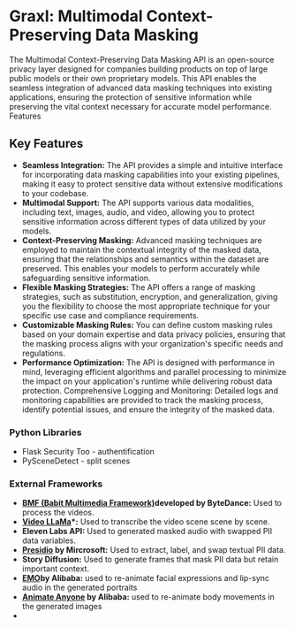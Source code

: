 # Graxl: Multimodal Context-Preserving Data Masking

The Multimodal Context-Preserving Data Masking API is an open-source privacy layer designed for companies building products on top of large public models or their own proprietary models. This API enables the seamless integration of advanced data masking techniques into existing applications, ensuring the protection of sensitive information while preserving the vital context necessary for accurate model performance.
Features


## Key Features

- **Seamless Integration:** The API provides a simple and intuitive interface for incorporating data masking capabilities into your existing pipelines, making it easy to protect sensitive data without extensive modifications to your codebase.
- **Multimodal Support:** The API supports various data modalities, including text, images, audio, and video, allowing you to protect sensitive information across different types of data utilized by your models.
- **Context-Preserving Masking:** Advanced masking techniques are employed to maintain the contextual integrity of the masked data, ensuring that the relationships and semantics within the dataset are preserved. This enables your models to perform accurately while safeguarding sensitive information.
- **Flexible Masking Strategies:** The API offers a range of masking strategies, such as substitution, encryption, and generalization, giving you the flexibility to choose the most appropriate technique for your specific use case and compliance requirements.
- **Customizable Masking Rules:** You can define custom masking rules based on your domain expertise and data privacy policies, ensuring that the masking process aligns with your organization's specific needs and regulations.
- **Performance Optimization:** The API is designed with performance in mind, leveraging efficient algorithms and parallel processing to minimize the impact on your application's runtime while delivering robust data protection.
Comprehensive Logging and Monitoring: Detailed logs and monitoring capabilities are provided to track the masking process, identify potential issues, and ensure the integrity of the masked data.

### Python Libraries
- Flask Security Too - authentification 
- PySceneDetect - split scenes

### External Frameworks 
- **[BMF (Babit Multimedia Framework)](https://babitmf.github.io/)developed by ByteDance:** Used to process the videos.
- **[Video LLaMa](https://github.com/DAMO-NLP-SG/Video-LLaMA)*:** Used to transcribe the video scene scene by scene.
- **Eleven Labs API:** Used to generated masked audio with swapped PII data variables.
- **[Presidio](https://microsoft.github.io/presidio/) by Mircrosoft:** Used to extract, label, and swap textual PII data.
- **Story Diffusion:** Used to generate frames that mask PII data but retain important context.
- **[EMO](https://github.com/HumanAIGC/EMO)by Alibaba:** used to re-animate facial expressions and lip-sync audio in the generated portraits 
- **[Animate Anyone](https://humanaigc.github.io/animate-anyone/) by Alibaba:** used to re-animate body movements in the generated images  
- 


